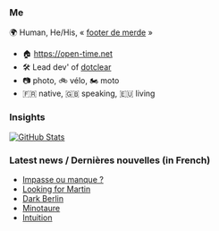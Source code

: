 ### Me

🌍 Human, He/His, « [footer de merde](https://open-time.net/post/2013/07/17/La-veritable-histoire-du-Footer-de-merde-) » 
* 🏠 https://open-time.net 
* 🛠️ Lead dev' of [dotclear](https://git.dotclear.org/dev/dotclear)
* 📷 photo, 🚲 vélo, 🏍️ moto 
* 🇫🇷 native, 🇬🇧 speaking, 🇪🇺 living

### Insights

[![GitHub Stats](https://github-readme-stats-sigma-five.vercel.app/api?username=franck-paul)](https://github.com/franck-paul)

### Latest news / Dernières nouvelles (in French)

<!-- BLOG-POST-LIST:START -->
- [Impasse ou manque ?](https://open-time.net/post/2024/02/27/Impasse-ou-manque)
- [Looking for Martin](https://open-time.net/post/2024/02/26/Looking-for-Martin)
- [Dark Berlin](https://open-time.net/post/2024/02/25/Dark-Berlin)
- [Minotaure](https://open-time.net/post/2024/02/24/Minotaure)
- [Intuition](https://open-time.net/post/2024/02/23/Intuition)
<!-- BLOG-POST-LIST:END -->

